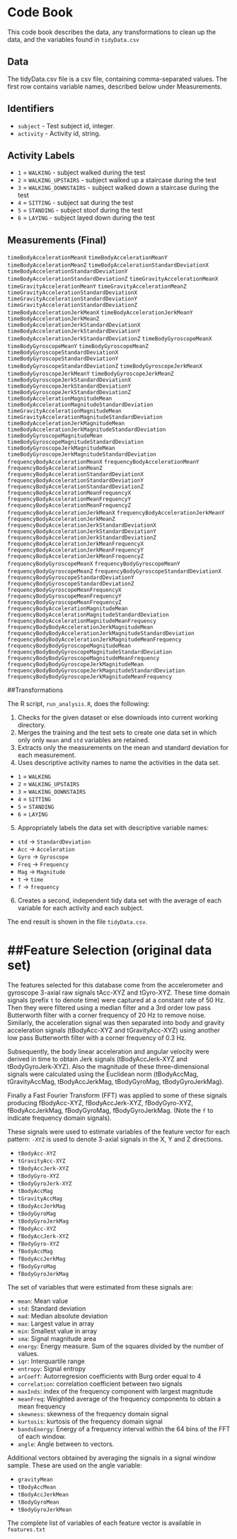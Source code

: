 # Code Book

This code book describes the data, any transformations to clean up the data, and
the variables found in `tidyData.csv`


## Data

The tidyData.csv file is a csv file, containing comma-separated values.
The first row contains variable names, described below under Measurements.


## Identifiers

* `subject` - Test subject id, integer.
* `activity` - Activity id, string.


## Activity Labels

* `1` = `WALKING` - subject walked during the test
* `2` = `WALKING_UPSTAIRS` - subject walked up a staircase during the test
* `3` = `WALKING_DOWNSTAIRS` - subject walked down a staircase during the test
* `4` = `SITTING` - subject sat during the test
* `5` = `STANDING` - subject stoof during the test
* `6` = `LAYING` - subject layed down during the test


## Measurements (Final)

`timeBodyAccelerationMeanX`
`timeBodyAccelerationMeanY`
`timeBodyAccelerationMeanZ`
`timeBodyAccelerationStandardDeviationX`
`timeBodyAccelerationStandardDeviationY`
`timeBodyAccelerationStandardDeviationZ`
`timeGravityAccelerationMeanX`
`timeGravityAccelerationMeanY`
`timeGravityAccelerationMeanZ`
`timeGravityAccelerationStandardDeviationX`
`timeGravityAccelerationStandardDeviationY`
`timeGravityAccelerationStandardDeviationZ`
`timeBodyAccelerationJerkMeanX`
`timeBodyAccelerationJerkMeanY`
`timeBodyAccelerationJerkMeanZ`
`timeBodyAccelerationJerkStandardDeviationX`
`timeBodyAccelerationJerkStandardDeviationY`
`timeBodyAccelerationJerkStandardDeviationZ`
`timeBodyGyroscopeMeanX`
`timeBodyGyroscopeMeanY`
`timeBodyGyroscopeMeanZ`
`timeBodyGyroscopeStandardDeviationX`
`timeBodyGyroscopeStandardDeviationY`
`timeBodyGyroscopeStandardDeviationZ`
`timeBodyGyroscopeJerkMeanX`
`timeBodyGyroscopeJerkMeanY`
`timeBodyGyroscopeJerkMeanZ`
`timeBodyGyroscopeJerkStandardDeviationX`
`timeBodyGyroscopeJerkStandardDeviationY`
`timeBodyGyroscopeJerkStandardDeviationZ`
`timeBodyAccelerationMagnitudeMean`
`timeBodyAccelerationMagnitudeStandardDeviation`
`timeGravityAccelerationMagnitudeMean`
`timeGravityAccelerationMagnitudeStandardDeviation`
`timeBodyAccelerationJerkMagnitudeMean`
`timeBodyAccelerationJerkMagnitudeStandardDeviation`
`timeBodyGyroscopeMagnitudeMean`
`timeBodyGyroscopeMagnitudeStandardDeviation`
`timeBodyGyroscopeJerkMagnitudeMean`
`timeBodyGyroscopeJerkMagnitudeStandardDeviation`
`frequencyBodyAccelerationMeanX`
`frequencyBodyAccelerationMeanY`
`frequencyBodyAccelerationMeanZ`
`frequencyBodyAccelerationStandardDeviationX`
`frequencyBodyAccelerationStandardDeviationY`
`frequencyBodyAccelerationStandardDeviationZ`
`frequencyBodyAccelerationMeanFrequencyX`
`frequencyBodyAccelerationMeanFrequencyY`
`frequencyBodyAccelerationMeanFrequencyZ`
`frequencyBodyAccelerationJerkMeanX`
`frequencyBodyAccelerationJerkMeanY`
`frequencyBodyAccelerationJerkMeanZ`
`frequencyBodyAccelerationJerkStandardDeviationX`
`frequencyBodyAccelerationJerkStandardDeviationY`
`frequencyBodyAccelerationJerkStandardDeviationZ`
`frequencyBodyAccelerationJerkMeanFrequencyX`
`frequencyBodyAccelerationJerkMeanFrequencyY`
`frequencyBodyAccelerationJerkMeanFrequencyZ`
`frequencyBodyGyroscopeMeanX`
`frequencyBodyGyroscopeMeanY`
`frequencyBodyGyroscopeMeanZ`
`frequencyBodyGyroscopeStandardDeviationX`
`frequencyBodyGyroscopeStandardDeviationY`
`frequencyBodyGyroscopeStandardDeviationZ`
`frequencyBodyGyroscopeMeanFrequencyX`
`frequencyBodyGyroscopeMeanFrequencyY`
`frequencyBodyGyroscopeMeanFrequencyZ`
`frequencyBodyAccelerationMagnitudeMean`
`frequencyBodyAccelerationMagnitudeStandardDeviation`
`frequencyBodyAccelerationMagnitudeMeanFrequency`
`frequencyBodyBodyAccelerationJerkMagnitudeMean`
`frequencyBodyBodyAccelerationJerkMagnitudeStandardDeviation`
`frequencyBodyBodyAccelerationJerkMagnitudeMeanFrequency`
`frequencyBodyBodyGyroscopeMagnitudeMean`
`frequencyBodyBodyGyroscopeMagnitudeStandardDeviation`
`frequencyBodyBodyGyroscopeMagnitudeMeanFrequency`
`frequencyBodyBodyGyroscopeJerkMagnitudeMean`
`frequencyBodyBodyGyroscopeJerkMagnitudeStandardDeviation`
`frequencyBodyBodyGyroscopeJerkMagnitudeMeanFrequency`


##Transformations

The R script, `run_analysis.R`, does the following:

1. Checks for the given dataset or else downloads into current working directory.
2. Merges the training and the test sets to create one data set in which only
   only `mean` and `std` variables are retained.
3. Extracts only the measurements on the mean and standard deviation for each
   measurement.
4. Uses descriptive activity names to name the activities in the data set.
* `1` = `WALKING`
* `2` = `WALKING_UPSTAIRS`
* `3` = `WALKING_DOWNSTAIRS`
* `4` = `SITTING`
* `5` = `STANDING`
* `6` = `LAYING`
5. Appropriately labels the data set with descriptive variable names:
* `std` -> `StandardDeviation`
* `Acc` -> `Acceleration`
* `Gyro` -> `Gyroscope`
* `Freq` -> `Frequency`
* `Mag` -> `Magnitude`
* `t` -> `time`
* `f` -> `frequency`
6. Creates a second, independent tidy data set with the average of each variable
   for each activity and each subject.

The end result is shown in the file `tidyData.csv`.


##Feature Selection (original data set)
=======================================

The features selected for this database come from the accelerometer and
gyroscope 3-axial raw signals tAcc-XYZ and tGyro-XYZ. These time domain signals
(prefix `t` to denote time) were captured at a constant rate of 50 Hz. Then they
were filtered using a median filter and a 3rd order low pass Butterworth filter
with a corner frequency of 20 Hz to remove noise. Similarly, the acceleration
signal was then separated into body and gravity acceleration signals
(tBodyAcc-XYZ and tGravityAcc-XYZ) using another low pass Butterworth filter
with a corner frequency of 0.3 Hz. 

Subsequently, the body linear acceleration and angular velocity were derived in
time to obtain Jerk signals (tBodyAccJerk-XYZ and tBodyGyroJerk-XYZ). Also the
magnitude of these three-dimensional signals were calculated using the Euclidean
norm (tBodyAccMag, tGravityAccMag, tBodyAccJerkMag, tBodyGyroMag, tBodyGyroJerkMag). 

Finally a Fast Fourier Transform (FFT) was applied to some of these signals
producing fBodyAcc-XYZ, fBodyAccJerk-XYZ, fBodyGyro-XYZ, fBodyAccJerkMag,
fBodyGyroMag, fBodyGyroJerkMag. (Note the `f` to indicate frequency domain
signals). 

These signals were used to estimate variables of the feature vector for each
pattern: `-XYZ` is used to denote 3-axial signals in the X, Y and Z directions.

* `tBodyAcc-XYZ`
* `tGravityAcc-XYZ`
* `tBodyAccJerk-XYZ`
* `tBodyGyro-XYZ`
* `tBodyGyroJerk-XYZ`
* `tBodyAccMag`
* `tGravityAccMag`
* `tBodyAccJerkMag`
* `tBodyGyroMag`
* `tBodyGyroJerkMag`
* `fBodyAcc-XYZ`
* `fBodyAccJerk-XYZ`
* `fBodyGyro-XYZ`
* `fBodyAccMag`
* `fBodyAccJerkMag`
* `fBodyGyroMag`
* `fBodyGyroJerkMag`

The set of variables that were estimated from these signals are: 

* `mean`: Mean value
* `std`: Standard deviation
* `mad`: Median absolute deviation 
* `max`: Largest value in array
* `min`: Smallest value in array
* `sma`: Signal magnitude area
* `energy`: Energy measure. Sum of the squares divided by the number of values. 
* `iqr`: Interquartile range 
* `entropy`: Signal entropy
* `arCoeff`: Autorregresion coefficients with Burg order equal to 4
* `correlation`: correlation coefficient between two signals
* `maxInds`: index of the frequency component with largest magnitude
* `meanFreq`: Weighted average of the frequency components to obtain a mean frequency
* `skewness`: skewness of the frequency domain signal 
* `kurtosis`: kurtosis of the frequency domain signal 
* `bandsEnergy`: Energy of a frequency interval within the 64 bins of the FFT of each window.
* `angle`: Angle between to vectors.

Additional vectors obtained by averaging the signals in a signal window sample.
These are used on the angle variable:

* `gravityMean`
* `tBodyAccMean`
* `tBodyAccJerkMean`
* `tBodyGyroMean`
* `tBodyGyroJerkMean`

The complete list of variables of each feature vector is available in `features.txt`